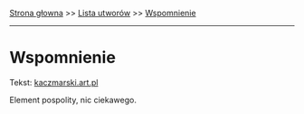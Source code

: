 [Strona głowna](../index.md) >> [Lista utworów](../list.md) >> [Wspomnienie](649.md)

---

# Wspomnienie

Tekst: [kaczmarski.art.pl](https://www.kaczmarski.art.pl/tworczosc/wiersze/wspomnienie/)

Element pospolity, nic ciekawego.